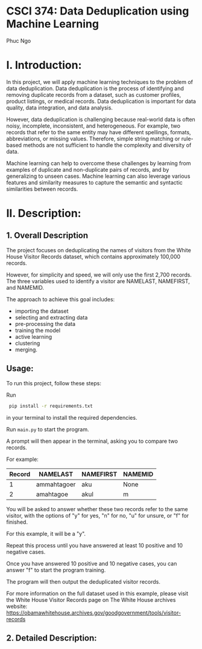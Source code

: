 # CSCI 374: Data Deduplication using Machine Learning

Phuc Ngo

# I. Introduction:
In this project, we will apply machine learning techniques to the problem of data deduplication. Data deduplication is the process of identifying and removing duplicate records from a dataset, such as customer profiles, product listings, or medical records. Data deduplication is important for data quality, data integration, and data analysis.

However, data deduplication is challenging because real-world data is often noisy, incomplete, inconsistent, and heterogeneous. For example, two records that refer to the same entity may have different spellings, formats, abbreviations, or missing values. Therefore, simple string matching or rule-based methods are not sufficient to handle the complexity and diversity of data.

Machine learning can help to overcome these challenges by learning from examples of duplicate and non-duplicate pairs of records, and by generalizing to unseen cases. Machine learning can also leverage various features and similarity measures to capture the semantic and syntactic similarities between records.

# II. Description:


## 1. Overall Description

The project focuses on deduplicating the names of visitors from the White House Visitor Records dataset, which contains approximately 100,000 records.

However, for simplicity and speed, we will only use the first 2,700 records. The three variables used to identify a visitor are NAMELAST, NAMEFIRST, and NAMEMID.

The approach to achieve this goal includes: 
- importing the dataset
- selecting and extracting data
- pre-processing the data
- training the model
- active learning
- clustering 
- merging.

## Usage:
To run this project, follow these steps:

Run 
```bash
 pip install -r requirements.txt 
 ``` 
in your terminal to install the required dependencies.

Run `main.py` to start the program.

A prompt will then appear in the terminal, asking you to compare two records.

For example:


| Record | NAMELAST      | NAMEFIRST | NAMEMID |
| ------ | -------------| ---------| ------- |
| 1      | ammahtagoer  | aku      | None    |
| 2      | amahtagoe    | akul     | m       |

You will be asked to answer whether these two records refer to the same visitor, with the options of "y" for yes, "n" for no, "u" for unsure, or "f" for finished.

For this example, it will be a "y".

Repeat this process until you have answered at least 10 positive and 10 negative cases.

Once you have answered 10 positive and 10 negative cases, you can answer "f" to start the program training.

The program will then output the deduplicated visitor records.

For more information on the full dataset used in this example, please visit the White House Visitor Records page on The White House archives website: https://obamawhitehouse.archives.gov/goodgovernment/tools/visitor-records


## 2. Detailed Description:






